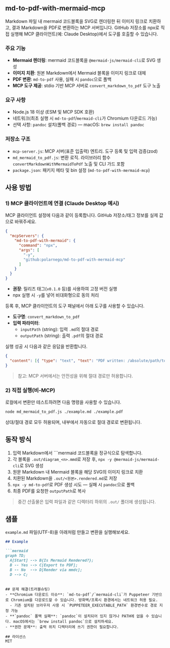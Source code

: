 ## md-to-pdf-with-mermaid-mcp

Markdown 파일 내 mermaid 코드블록을 SVG로 렌더링한 뒤 이미지 링크로 치환하고, 결과 Markdown을 PDF로 변환하는 MCP 서버입니다. GitHub 저장소를 npx로 직접 실행해 MCP 클라이언트(예: Claude Desktop)에서 도구를 호출할 수 있습니다.

### 주요 기능
- **Mermaid 렌더링**: mermaid 코드블록을 `@mermaid-js/mermaid-cli`로 SVG 생성
- **이미지 치환**: 원본 Markdown에서 Mermaid 블록을 이미지 링크로 대체
- **PDF 변환**: `md-to-pdf` 사용, 실패 시 `pandoc`으로 폴백
- **MCP 도구 제공**: stdio 기반 MCP 서버로 `convert_markdown_to_pdf` 도구 노출

### 요구 사항
- Node.js 18 이상 (ESM 및 MCP SDK 호환)
- 네트워크(최초 실행 시 `md-to-pdf`/`mermaid-cli`가 Chromium 다운로드 가능)
- 선택 사항: `pandoc` 설치(폴백 경로) — macOS: `brew install pandoc`

### 저장소 구조
- `mcp-server.js`: MCP 서버(표준 입출력) 엔트리. 도구 등록 및 입력 검증(zod)
- `md_mermaid_to_pdf.js`: 변환 로직. 라이브러리 함수 `convertMarkdownWithMermaidToPdf` 노출 및 CLI 가드 포함
- `package.json`: 패키지 메타 및 bin 설정 (`md-to-pdf-with-mermaid-mcp`)

## 사용 방법

### 1) MCP 클라이언트에 연결 (Claude Desktop 예시)
MCP 클라이언트 설정에 다음과 같이 등록합니다. GitHub 저장소/태그 정보를 실제 값으로 바꿔주세요.

```json
{
  "mcpServers": {
    "md-to-pdf-with-mermaid": {
      "command": "npx",
      "args": [
        "-y",
        "github:polarnego/md-to-pdf-with-mermaid-mcp"
      ]
    }
  }
}
```

- **권장**: 릴리즈 태그(`v0.1.0` 등)를 사용하여 고정 버전 실행
- npx 실행 시 `-y`를 넣어 비대화형으로 동의 처리

등록 후, MCP 클라이언트의 도구 패널에서 아래 도구를 사용할 수 있습니다.

- **도구명**: `convert_markdown_to_pdf`
- **입력 파라미터**:
  - `inputPath` (string): 입력 `.md`의 절대 경로
  - `outputPath` (string): 출력 `.pdf`의 절대 경로

실행 성공 시 다음과 같은 응답을 반환합니다.

```json
{
  "content": [{ "type": "text", "text": "PDF written: /absolute/path/to/output.pdf" }]
}
```

> 참고: MCP 서버에서는 안전성을 위해 절대 경로만 허용합니다.

### 2) 직접 실행(비-MCP)
로컬에서 변환만 테스트하려면 다음 명령을 사용할 수 있습니다.

```bash
node md_mermaid_to_pdf.js ./example.md ./example.pdf
```

상대/절대 경로 모두 허용되며, 내부에서 자동으로 절대 경로로 변환됩니다.

## 동작 방식
1. 입력 Markdown에서 ```mermaid 코드블록을 정규식으로 탐색합니다.
2. 각 블록을 `.out/diagram_<n>.mmd`로 저장 후, `npx -y @mermaid-js/mermaid-cli`로 SVG 생성
3. 원문 Markdown 내 Mermaid 블록을 해당 SVG의 이미지 링크로 치환
4. 치환된 Markdown을 `.out/<원본>.rendered.md`로 저장
5. `npx -y md-to-pdf`로 PDF 생성 시도 — 실패 시 `pandoc`으로 폴백
6. 최종 PDF를 요청한 `outputPath`로 복사

> 중간 산출물은 입력 파일과 같은 디렉터리 하위의 `.out/` 폴더에 생성됩니다.

## 샘플
`example.md` 파일(UTF-8)을 아래처럼 만들고 변환을 실행해보세요.

```markdown
## Example

```mermaid
graph TD;
  A[Start] --> B{Is Mermaid Rendered?};
  B -- Yes --> C[Export to PDF];
  B -- No  --> D[Render via mmdc];
  D --> C;
```
```

## 문제 해결(트러블슈팅)
- **Chromium 다운로드 이슈**: `md-to-pdf`/`mermaid-cli`가 Puppeteer 기반으로 Chromium을 다운로드할 수 있습니다. 방화벽/프록시 환경에서는 네트워크 허용 필요.
  - 기존 설치된 브라우저 사용 시 `PUPPETEER_EXECUTABLE_PATH` 환경변수로 경로 지정 가능
- **`pandoc` 폴백 실패**: `pandoc`이 설치되어 있지 않거나 PATH에 없을 수 있습니다. macOS에서는 `brew install pandoc`으로 설치하세요.
- **권한 문제**: 출력 위치 디렉터리에 쓰기 권한이 필요합니다.

## 라이선스
MIT


